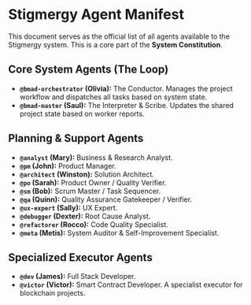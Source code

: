 # Stigmergy Agent Manifest

This document serves as the official list of all agents available to the Stigmergy system. This is a core part of the **System Constitution**.

## Core System Agents (The Loop)

- **`@bmad-orchestrator` (Olivia):** The Conductor. Manages the project workflow and dispatches all tasks based on system state.
- **`@bmad-master` (Saul):** The Interpreter & Scribe. Updates the shared project state based on worker reports.

## Planning & Support Agents

- **`@analyst` (Mary):** Business & Research Analyst.
- **`@pm` (John):** Product Manager.
- **`@architect` (Winston):** Solution Architect.
- **`@po` (Sarah):** Product Owner / Quality Verifier.
- **`@sm` (Bob):** Scrum Master / Task Sequencer.
- **`@qa` (Quinn):** Quality Assurance Gatekeeper / Verifier.
- **`@ux-expert` (Sally):** UX Expert.
- **`@debugger` (Dexter):** Root Cause Analyst.
- **`@refactorer` (Rocco):** Code Quality Specialist.
- **`@meta` (Metis):** System Auditor & Self-Improvement Specialist.

## Specialized Executor Agents

- **`@dev` (James):** Full Stack Developer.
- **`@victor` (Victor):** Smart Contract Developer. A specialist executor for blockchain projects.
